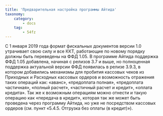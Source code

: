 ```yaml
---
title: 'Предварительная настройка программы Айтида'
taxonomy:
    category:
        - docs
    tag:
        - 54fz
---
```


С 1 января 2019 года формат фискальных документов версии 1.0 утрачивает свою силу и все ККТ, работающие по новому порядку должны быть переведены на ФФД 1.05. В программе Айтида поддержка ФФД 1.05 добавлена, начиная с релизов 3.7 и выше, но полноценная поддержка актуальной версии ФФД появилась в релизе 3.9.3, в котором добавились механизмы для пробития кассовых чеков из Приходных и Расходных кассовых ордеров и возможность отражения таких операций как: «аванс», «предоплата полная», «предоплата частичная», «полный расчет», «частичный расчет и кредит», «оплата кредита». Так же к возможным операциям можно отнести и такую операцию как «передача в кредит», которая так же может быть проведена через программу Айтида, но уже не посредством кассовых ордеров (см. пункт «5.4.5. Отгрузка без оплаты (в кредит)»).
